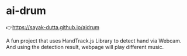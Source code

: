 # ai-drum
👉https://sayak-dutta.github.io/aidrum

A fun project that uses HandTrack.js Library to detect hand via Webcam. And using the detection result, webpage will play different music.
